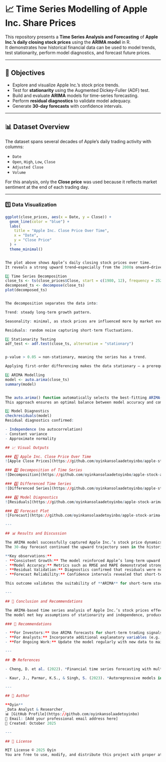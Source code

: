 # 📈 Time Series Modelling of Apple Inc. Share Prices

This repository presents a **Time Series Analysis and Forecasting** of **Apple Inc.’s daily closing stock prices** using the **ARIMA model** in R.  
It demonstrates how historical financial data can be used to model trends, test stationarity, perform model diagnostics, and forecast future prices.

---

## 🎯 Objectives

- Explore and visualize Apple Inc.’s stock price trends.  
- Test for **stationarity** using the Augmented Dickey-Fuller (ADF) test.  
- Build and evaluate **ARIMA** models for time-series forecasting.  
- Perform **residual diagnostics** to validate model adequacy.  
- Generate **30-day forecasts** with confidence intervals.

---

## 📊 Dataset Overview

The dataset spans several decades of Apple’s daily trading activity with columns:

- `Date`  
- `Open`, `High`, `Low`, `Close`  
- `Adjusted Close`  
- `Volume`  

For this analysis, only the **Close price** was used because it reflects market sentiment at the end of each trading day.

---


### 1️⃣ Data Visualization
```r
ggplot(close_prices, aes(x = Date, y = Close)) +
  geom_line(color = "blue") +
  labs(
    title = "Apple Inc. Close Price Over Time",
    x = "Date",
    y = "Close Price"
  ) +
  theme_minimal()


The plot above shows Apple’s daily closing stock prices over time.
It reveals a strong upward trend—especially from the 2000s onward—driven by innovation and global market expansion.

2️⃣ Time Series Decomposition
close_ts <- ts(close_prices$Close, start = c(1980, 12), frequency = 252)
decomposed_ts <- decompose(close_ts)
plot(decomposed_ts)


The decomposition separates the data into:

Trend: steady long-term growth pattern.

Seasonality: minimal, as stock prices are influenced more by market events than fixed seasonal cycles.

Residuals: random noise capturing short-term fluctuations.

3️⃣ Stationarity Testing
adf_test <- adf.test(close_ts, alternative = "stationary")


p-value > 0.05 → non-stationary, meaning the series has a trend.

Applying first-order differencing makes the data stationary — a prerequisite for ARIMA modelling.

4️⃣ ARIMA Modelling
model <- auto.arima(close_ts)
summary(model)


The auto.arima() function automatically selects the best-fitting ARIMA(p, d, q) model using the AIC criterion.
This approach ensures an optimal balance between model accuracy and complexity.

5️⃣ Model Diagnostics
checkresiduals(model)
Residual diagnostics confirmed:

- Independence (no autocorrelation)  
- Constant variance  
- Approximate normality  

## 📈 Visual Outputs

### 1️⃣ Apple Inc. Close Price Over Time
![Apple Close Prices](https://github.com/oyinkansolaadetoyinbo/apple-stock-arima-forecast/blob/main/results/figures/Picture1.png?raw=true)

### 2️⃣ Decomposition of Time Series
![Decomposition](https://github.com/oyinkansolaadetoyinbo/apple-stock-arima-forecast/blob/main/results/figures/Picture2.png?raw=true)

### 3️⃣ Differenced Time Series
![Differenced Series](https://github.com/oyinkansolaadetoyinbo/apple-stock-arima-forecast/blob/main/results/figures/Picture3.png?raw=true)

### 4️⃣ Model Diagnostics
![Residuals](https://github.com/oyinkansolaadetoyinbo/apple-stock-arima-forecast/blob/main/results/figures/Picture4.png?raw=true)

### 5️⃣ Forecast Plot
![Forecast](https://github.com/oyinkansolaadetoyinbo/apple-stock-arima-forecast/blob/main/results/figures/Picture5.png?raw=true)

---

## 📊 Results and Discussion

The ARIMA model successfully captured Apple Inc.’s stock price dynamics, showing a strong alignment between historical trends and forecasted values.  
The 30-day forecast continued the upward trajectory seen in the historical data, reflecting investor confidence and Apple’s sustained innovation.

**Key observations:**
- **Consistent Growth:** The model reinforced Apple’s long-term upward momentum, with only minor fluctuations linked to external market factors.  
- **Model Accuracy:** Metrics such as RMSE and MAPE demonstrated strong predictive reliability.  
- **Residual Validation:** Diagnostics confirmed that residuals were normally distributed and uncorrelated, ensuring the model’s robustness.  
- **Forecast Reliability:** Confidence intervals revealed that short-term forecasts are dependable for investor and analyst insights.

This outcome validates the suitability of **ARIMA** for short-term stock forecasting and demonstrates its potential in financial time series modeling.

---

## 🧾 Conclusion and Recommendations

The ARIMA-based time series analysis of Apple Inc.’s stock prices effectively demonstrated how historical patterns can forecast short-term market behavior.  
The model met key assumptions of stationarity and independence, produced accurate predictions, and provided valuable decision-making insights for investors.

### 🔹 Recommendations

- **For Investors:** Use ARIMA forecasts for short-term trading signals while continuously monitoring real-world events that could affect performance.  
- **For Analysts:** Incorporate additional explanatory variables (e.g., NASDAQ index, inflation rate, global market indicators) to enhance predictive accuracy.  
- **For Ongoing Work:** Update the model regularly with new data to maintain relevance and reliability as market conditions evolve.

---

## 📚 References

- Cheng, D. et al. (2022). *Financial time series forecasting with multi-modality graph neural network.* **Pattern Recognition, 121**, 108218. [https://doi.org/10.1016/j.patcog.2021.108218](https://doi.org/10.1016/j.patcog.2021.108218)

- Kaur, J., Parmar, K.S., & Singh, S. (2023). *Autoregressive models in environmental forecasting time series: a theoretical and application review.* **Environmental Science and Pollution Research, 30(8)**, 19617–19641. [https://doi.org/10.1007/s11356-023-25148-9](https://doi.org/10.1007/s11356-023-25148-9)

---

## 👤 Author

**Oyin**  
_Data Analyst & Researcher_  
📊 [GitHub Profile](https://github.com/oyinkansolaadetoyinbo)  
📧 Email: [Add your professional email address here]  
📅 Created: October 2025  

---

## 🧾 License

MIT License © 2025 Oyin  
You are free to use, modify, and distribute this project with proper attribution.

